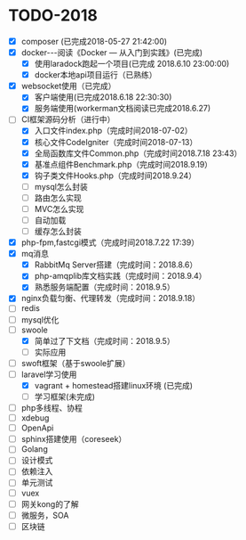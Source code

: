 # TODO-2018
- [x] composer (已完成2018-05-27 21:42:00)
- [x] docker---阅读《Docker — 从入门到实践》(已完成)
    - [x] 使用laradock跑起一个项目(已完成 2018.6.10 23:00:00)
    - [x] docker本地api项目运行（已熟练）
- [x] websocket使用（已完成）
    - [x] 客户端使用(已完成2018.6.18 22:30:30)
    - [x] 服务端使用(workerman文档阅读已完成2018.6.27)
- [ ] CI框架源码分析（进行中）
    - [x] 入口文件index.php（完成时间2018-07-02）
    - [x] 核心文件CodeIgniter（完成时间2018-07-13）
    - [x] 全局函数库文件Common.php（完成时间2018.7.18 23:43）
    - [x] 基准点组件Benchmark.php（完成时间2018.9.19）
    - [x] 钩子类文件Hooks.php（完成时间2018.9.24）
    - [ ] mysql怎么封装
    - [ ] 路由怎么实现
    - [ ] MVC怎么实现
    - [ ] 自动加载
    - [ ] 缓存怎么封装
- [x] php-fpm,fastcgi模式（完成时间2018.7.22 17:39）
- [x] mq消息
    - [x] RabbitMq Server搭建（完成时间：2018.8.6）
    - [x] php-amqplib库文档实践（完成时间：2018.9.4）
    - [x] 熟悉服务端配置（完成时间：2018.9.5）
- [x] nginx负载匀衡、代理转发（完成时间：2018.9.18）
- [ ] redis
- [ ] mysql优化
- [ ] swoole
    - [x] 简单过了下文档（完成时间：2018.9.5）
    - [ ] 实际应用
- [ ] swoft框架（基于swoole扩展）
- [ ] laravel学习使用
    - [x] vagrant + homestead搭建linux环境 (已完成)
    - [ ] 学习框架(未完成)
- [ ] php多线程、协程
- [ ] xdebug
- [ ] OpenApi
- [ ] sphinx搭建使用（coreseek）
- [ ] Golang
- [ ] 设计模式
- [ ] 依赖注入
- [ ] 单元测试
- [ ] vuex
- [ ] 网关kong的了解
- [ ] 微服务，SOA
- [ ] 区块链
